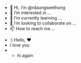 - 👋 Hi, I’m @rdaungseethong
- 👀 I’m interested in ...
- 🌱 I’m currently learning ...
- 💞️ I’m looking to collaborate on ...
- 📫 How to reach me ...

<!---
rdaungseethong/rdaungseethong is a ✨ special ✨ repository because its `README.md` (this file) appears on your GitHub profile.
You can click the Preview link to take a look at your changes.
--->
- :) Hello, ❤️
- I love you
- - hi again
